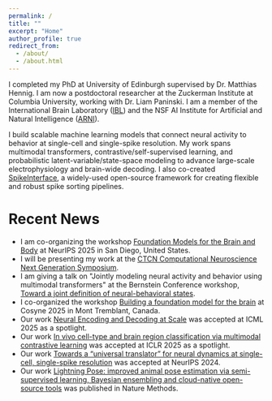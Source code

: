 ```yaml
---
permalink: /
title: ""
excerpt: "Home"
author_profile: true
redirect_from:
  - /about/
  - /about.html
---
```


I completed my PhD at University of Edinburgh supervised by Dr. Matthias Hennig. I am now a postdoctoral researcher at the Zuckerman Institute at Columbia University, working with Dr. Liam Paninski. I am a member of the International Brain Laboratory ([IBL](https://www.internationalbrainlab.com/)) and the NSF AI Institute for Artificial and Natural Intelligence ([ARNI](https://arni-institute.org/)).

I build scalable machine learning models that connect neural activity to behavior at single-cell and single-spike resolution. My work spans multimodal transformers, contrastive/self-supervised learning, and probabilistic latent-variable/state-space modeling to advance large-scale electrophysiology and brain-wide decoding. I also co-created [SpikeInterface](https://github.com/spikeinterface), a widely-used open-source framework for creating flexible and robust spike sorting pipelines.


Recent News
===========
*	I am co-organizing the workshop [Foundation Models for the Brain and Body](https://brainbodyfm-workshop.github.io/#) at NeurIPS 2025 in San Diego, United States.
*	I will be presenting my work at the [CTCN Computational Neuroscience Next Generation Symposium](https://ctcn.wustl.edu/2025-next-gen-symposium/).
*	I am giving a talk on "Jointly modeling neural activity and behavior using multimodal transformers" at the Bernstein Conference workshop, [Toward a joint definition of neural-behavioral states](https://bernstein-network.de/bernstein-conference/program/satellite-workshops/definition/#).
*	I co-organized the workshop [Building a foundation model for the brain](https://neurofm-workshop.github.io/) at Cosyne 2025 in Mont Tremblant, Canada.
* Our work [Neural Encoding and Decoding at Scale](https://openreview.net/forum?id=h6WUKM7PCI) was accepted at ICML 2025 as a spotlight.
* Our work [In vivo cell-type and brain region classification via multimodal contrastive learning](https://openreview.net/forum?id=10JOlFIPjt) was accepted at ICLR 2025 as a spotlight.
* Our work [Towards a “universal translator” for neural dynamics at single-cell, single-spike resolution](https://openreview.net/forum?id=nRRJsDahEg) was accepted at NeurIPS 2024.
* Our work [Lightning Pose: improved animal pose estimation via semi-supervised learning, Bayesian ensembling and cloud-native open-source tools](https://www.nature.com/articles/s41592-024-02319-1) was published in Nature Methods.
